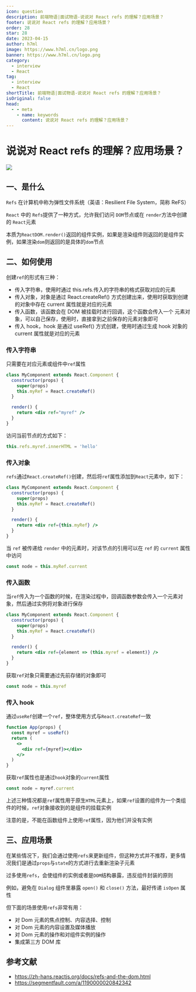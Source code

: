 ```yaml
---
icon: question
description: 前端物语|面试物语-说说对 React refs 的理解？应用场景？
footer: 说说对 React refs 的理解？应用场景？
order: 28
star: 28
date: 2023-04-15
author: h7ml
image: https://www.h7ml.cn/logo.png
banner: https://www.h7ml.cn/logo.png
category:
  - interview
  - React
tag:
  - interview
  - React
shortTitle: 前端物语|面试物语-说说对 React refs 的理解？应用场景？
isOriginal: false
head:
  - - meta
    - name: keywords
      content: 说说对 React refs 的理解？应用场景？
---
```


# 说说对 React refs 的理解？应用场景？

![](https://nakoruru.h7ml.cn/httpproxy/static.5ibug.net/vitepress/assets/images/interview/25162040-de02-11eb-ab90-d9ae814b240d.png)

## 一、是什么

`Refs` 在计算机中称为弹性文件系统（英语：Resilient File System，简称 ReFS）

`React` 中的 `Refs`提供了一种方式，允许我们访问 `DOM`节点或在 `render`方法中创建的 `React`元素

本质为`ReactDOM.render()`返回的组件实例，如果是渲染组件则返回的是组件实例，如果渲染`dom`则返回的是具体的`dom`节点

## 二、如何使用

创建`ref`的形式有三种：

- 传入字符串，使用时通过 this.refs.传入的字符串的格式获取对应的元素
- 传入对象，对象是通过 React.createRef() 方式创建出来，使用时获取到创建的对象中存在 current 属性就是对应的元素
- 传入函数，该函数会在 DOM 被挂载时进行回调，这个函数会传入一个 元素对象，可以自己保存，使用时，直接拿到之前保存的元素对象即可
- 传入 hook，hook 是通过 useRef() 方式创建，使用时通过生成 hook 对象的 current 属性就是对应的元素

### 传入字符串

只需要在对应元素或组件中`ref`属性

```jsx
class MyComponent extends React.Component {
  constructor(props) {
    super(props)
    this.myRef = React.createRef()
  }

  render() {
    return <div ref="myref" />
  }
}
```

访问当前节点的方式如下：

```js
this.refs.myref.innerHTML = 'hello'
```

### 传入对象

`refs`通过`React.createRef()`创建，然后将`ref`属性添加到`React`元素中，如下：

```jsx
class MyComponent extends React.Component {
  constructor(props) {
    super(props)
    this.myRef = React.createRef()
  }

  render() {
    return <div ref={this.myRef} />
  }
}
```

当 `ref` 被传递给 `render` 中的元素时，对该节点的引用可以在 `ref` 的 `current` 属性中访问

```js
const node = this.myRef.current
```

### 传入函数

当`ref`传入为一个函数的时候，在渲染过程中，回调函数参数会传入一个元素对象，然后通过实例将对象进行保存

```jsx
class MyComponent extends React.Component {
  constructor(props) {
    super(props)
    this.myRef = React.createRef()
  }

  render() {
    return <div ref={element => (this.myref = element)} />
  }
}
```

获取`ref`对象只需要通过先前存储的对象即可

```js
const node = this.myref
```

### 传入 hook

通过`useRef`创建一个`ref`，整体使用方式与`React.createRef`一致

```jsx
function App(props) {
  const myref = useRef()
  return (
    <>
      <div ref={myref}></div>
    </>
  )
}
```

获取`ref`属性也是通过`hook`对象的`current`属性

```js
const node = myref.current
```

上述三种情况都是`ref`属性用于原生`HTML`元素上，如果`ref`设置的组件为一个类组件的时候，`ref`对象接收到的是组件的挂载实例

注意的是，不能在函数组件上使用`ref`属性，因为他们并没有实例

## 三、应用场景

在某些情况下，我们会通过使用`refs`来更新组件，但这种方式并不推荐，更多情况我们是通过`props`与`state`的方式进行去重新渲染子元素

过多使用`refs`，会使组件的实例或者是`DOM`结构暴露，违反组件封装的原则

例如，避免在 `Dialog` 组件里暴露 `open()` 和 `close()` 方法，最好传递 `isOpen` 属性

但下面的场景使用`refs`非常有用：

- 对 Dom 元素的焦点控制、内容选择、控制
- 对 Dom 元素的内容设置及媒体播放
- 对 Dom 元素的操作和对组件实例的操作
- 集成第三方 DOM 库

## 参考文献

- <https://zh-hans.reactjs.org/docs/refs-and-the-dom.html>
- <https://segmentfault.com/a/1190000020842342>
